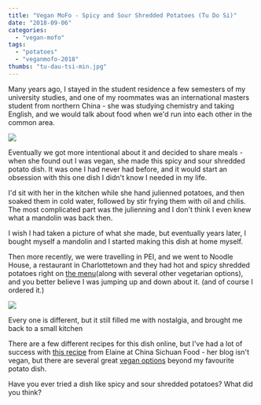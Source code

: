 ```yaml
---
title: "Vegan MoFo - Spicy and Sour Shredded Potatoes (Tu Do Si)"
date: "2018-09-06"
categories: 
  - "vegan-mofo"
tags: 
  - "potatoes"
  - "veganmofo-2018"
thumbs: "tu-dau-tsi-min.jpg"
---
```


Many years ago, I stayed in the student residence a few semesters of my university studies, and one of my roommates was an international masters student from northern China - she was studying chemistry and taking English, and we would talk about food when we'd run into each other in the common area.

![](images/tu-dot-si-min-1024x576.jpg)

Eventually we got more intentional about it and decided to share meals - when she found out I was vegan, she made this spicy and sour shredded potato dish. It was one I had never had before, and it would start an obsession with this one dish I didn't know I needed in my life.

I'd sit with her in the kitchen while she hand julienned potatoes, and then soaked them in cold water, followed by stir frying them with oil and chilis. The most complicated part was the julienning and I don't think I even knew what a mandolin was back then.

I wish I had taken a picture of what she made, but eventually years later, I bought myself a mandolin and I started making this dish at home myself.

Then more recently, we were travelling in PEI, and we went to Noodle House, a restaurant in Charlottetown and they had hot and spicy shredded potatoes right on [the menu](http://thenoodlehousepei.com/menu/)(along with several other vegetarian options), and you better believe I was jumping up and down about it. (and of course I ordered it.)

![](images/tu-dau-tsi-min-1024x625.jpg)

Every one is different, but it still filled me with nostalgia, and brought me back to a small kitchen

There are a few different recipes for this dish online, but I've had a lot of success with [this recipe](https://www.chinasichuanfood.com/spicy-and-sour-potato/) from Elaine at China Sichuan Food - her blog isn't vegan, but there are several great [vegan options](https://www.chinasichuanfood.com/topics/chinese-recipes/chinese-vegan-recipes/) beyond my favourite potato dish.

Have you ever tried a dish like spicy and sour shredded potatoes? What did you think?
